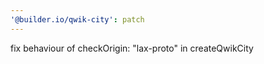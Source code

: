 ```yaml
---
'@builder.io/qwik-city': patch
---
```


fix behaviour of checkOrigin: "lax-proto" in createQwikCity
